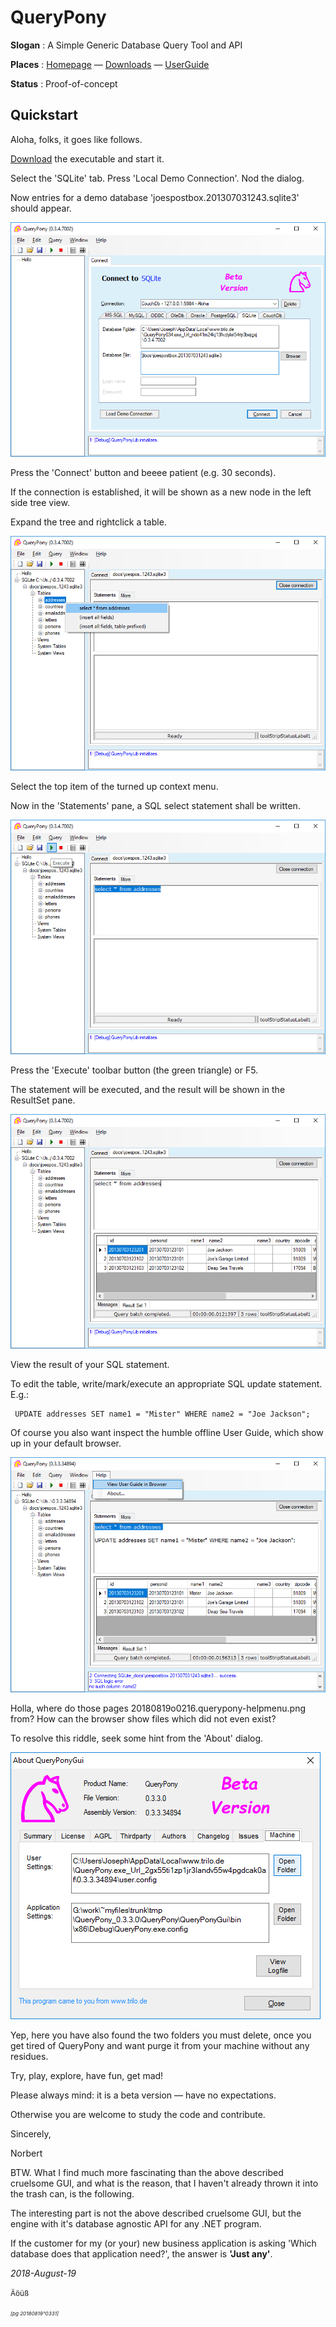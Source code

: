 ﻿# QueryPony

**Slogan** : A Simple Generic Database Query Tool and API

**Places** : [Homepage](http://downtown.trilo.de/svn/queryponydev/trunk/home/index.html) — [Downloads](http://downtown.trilo.de/svn/queryponydev/downloads/) — [UserGuide](http://downtown.trilo.de/svn/queryponydev/trunk/querypony/QueryPonyGui/docs/index.html)

**Status** : Proof-of-concept

## Quickstart

Aloha, folks, it goes like follows.

[Download](http://downtown.trilo.de/svn/queryponydev/downloads/) the executable and start it.

Select the 'SQLite' tab. Press 'Local Demo Connection'. Nod the dialog.

Now entries for a demo database 'joespostbox.201307031243.sqlite3' should appear.

[![QuerPony started](./QueryPonyGui/docs/img/20180819o0212.querypony-started.png)](./QueryPonyGui/docs/img/20180819o0212.querypony-started.png)

Press the 'Connect' button and beeee patient (e.g. 30 seconds).

If the connection is established, it will be shown as a new node in the left side tree view.

Expand the tree and rightclick a table.

[![Rightclick a table](./QueryPonyGui/docs/img/20180819o0213.querypony-select.png)](./QueryPonyGui/docs/img/20180819o0213.querypony-select.png)

Select the top item of the turned up context menu.

Now in the 'Statements' pane, a SQL select statement shall be written.

[![Press execute button](./QueryPonyGui/docs/img/20180819o0214.querypony-execute.png)](./QueryPonyGui/docs/img/20180819o0214.querypony-execute.png)

Press the 'Execute' toolbar button (the green triangle) or F5.

The statement will be executed, and the result will be shown in the ResultSet pane.

[![View the result](./QueryPonyGui/docs/img/20180819o0215.querypony-result.png)](./QueryPonyGui/docs/img/20180819o0215.querypony-result.png)

View the result of your SQL statement.

To edit the table, write/mark/execute an appropriate SQL update statement. E.g.:

```
 UPDATE addresses SET name1 = "Mister" WHERE name2 = "Joe Jackson";
```

Of course you also want inspect the humble offline User Guide, which show up in your default browser.

[![View the result](./QueryPonyGui/docs/img/20180819o0216.querypony-helpmenu.png)](./QueryPonyGui/docs/img/20180819o0216.querypony-helpmenu.png)

Holla, where do those pages 20180819o0216.querypony-helpmenu.png from? How can the browser show files which did not even exist?

To resolve this riddle, seek some hint from the 'About' dialog.

[![View the result](./QueryPonyGui/docs/img/20180819o0217.querypony-aboutbox.png)](./QueryPonyGui/docs/img/20180819o0217.querypony-aboutbox.png)

Yep, here you have also found the two folders you must delete,
once you get tired of QueryPony and want purge it from your machine without any residues.

Try, play, explore, have fun, get mad!

Please always mind: it is a beta version — have no expectations.

Otherwise you are welcome to study the code and contribute.

Sincerely,

Norbert

BTW. What I find much more fascinating than the above described cruelsome GUI,
and what is the reason, that I haven't already thrown it into the trash can,
is the following.

The interesting part is not the above described cruelsome GUI,
but the engine with it's database agnostic API for any .NET program.

If the customer for my (or your) new business application is asking
'Which database does that application need?', the answer is __'Just any'__.

*2018-August-19*

<small>Äöüß</small></small>

<small><small><small>*[pg 20180819°0331]*</small></small></small>
